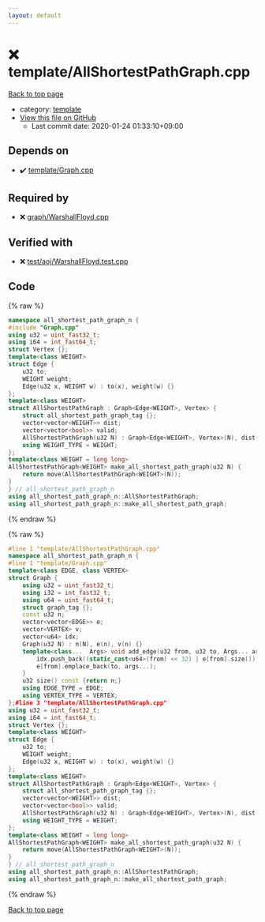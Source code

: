 ```yaml
---
layout: default
---
```


<!-- mathjax config similar to math.stackexchange -->
<script type="text/javascript" async
  src="https://cdnjs.cloudflare.com/ajax/libs/mathjax/2.7.5/MathJax.js?config=TeX-MML-AM_CHTML">
</script>
<script type="text/x-mathjax-config">
  MathJax.Hub.Config({
    TeX: { equationNumbers: { autoNumber: "AMS" }},
    tex2jax: {
      inlineMath: [ ['$','$'] ],
      processEscapes: true
    },
    "HTML-CSS": { matchFontHeight: false },
    displayAlign: "left",
    displayIndent: "2em"
  });
</script>

<script type="text/javascript" src="https://cdnjs.cloudflare.com/ajax/libs/jquery/3.4.1/jquery.min.js"></script>
<script src="https://cdn.jsdelivr.net/npm/jquery-balloon-js@1.1.2/jquery.balloon.min.js" integrity="sha256-ZEYs9VrgAeNuPvs15E39OsyOJaIkXEEt10fzxJ20+2I=" crossorigin="anonymous"></script>
<script type="text/javascript" src="../../assets/js/copy-button.js"></script>
<link rel="stylesheet" href="../../assets/css/copy-button.css" />


# :x: template/AllShortestPathGraph.cpp

<a href="../../index.html">Back to top page</a>

* category: <a href="../../index.html#66f6181bcb4cff4cd38fbc804a036db6">template</a>
* <a href="{{ site.github.repository_url }}/blob/master/template/AllShortestPathGraph.cpp">View this file on GitHub</a>
    - Last commit date: 2020-01-24 01:33:10+09:00




## Depends on

* :heavy_check_mark: <a href="Graph.cpp.html">template/Graph.cpp</a>


## Required by

* :x: <a href="../graph/WarshallFloyd.cpp.html">graph/WarshallFloyd.cpp</a>


## Verified with

* :x: <a href="../../verify/test/aoj/WarshallFloyd.test.cpp.html">test/aoj/WarshallFloyd.test.cpp</a>


## Code

<a id="unbundled"></a>
{% raw %}
```cpp
namespace all_shortest_path_graph_n {
#include "Graph.cpp"
using u32 = uint_fast32_t;
using i64 = int_fast64_t;
struct Vertex {};
template<class WEIGHT>
struct Edge {
	u32 to;
	WEIGHT weight;
	Edge(u32 x, WEIGHT w) : to(x), weight(w) {}
};
template<class WEIGHT>
struct AllShortestPathGraph : Graph<Edge<WEIGHT>, Vertex> {
	struct all_shortest_path_graph_tag {};
	vector<vector<WEIGHT>> dist;
	vector<vector<bool>> valid;
	AllShortestPathGraph(u32 N) : Graph<Edge<WEIGHT>, Vertex>(N), dist(N, vector<WEIGHT>(N)), valid(N, vector<bool>(N)) {}
	using WEIGHT_TYPE = WEIGHT;
};
template<class WEIGHT = long long>
AllShortestPathGraph<WEIGHT> make_all_shortest_path_graph(u32 N) {
	return move(AllShortestPathGraph<WEIGHT>(N));
}
} // all_shortest_path_graph_n
using all_shortest_path_graph_n::AllShortestPathGraph;
using all_shortest_path_graph_n::make_all_shortest_path_graph;

```
{% endraw %}

<a id="bundled"></a>
{% raw %}
```cpp
#line 1 "template/AllShortestPathGraph.cpp"
namespace all_shortest_path_graph_n {
#line 1 "template/Graph.cpp"
template<class EDGE, class VERTEX>
struct Graph {
	using u32 = uint_fast32_t;
	using i32 = int_fast32_t;
	using u64 = uint_fast64_t;
	struct graph_tag {};
	const u32 n;
	vector<vector<EDGE>> e;
	vector<VERTEX> v;
	vector<u64> idx;
	Graph(u32 N) : n(N), e(n), v(n) {}
	template<class...  Args> void add_edge(u32 from, u32 to, Args... args) {
		idx.push_back((static_cast<u64>(from) << 32) | e[from].size());
		e[from].emplace_back(to, args...);
	}
	u32 size() const {return n;}
	using EDGE_TYPE = EDGE;
	using VERTEX_TYPE = VERTEX;
};#line 3 "template/AllShortestPathGraph.cpp"
using u32 = uint_fast32_t;
using i64 = int_fast64_t;
struct Vertex {};
template<class WEIGHT>
struct Edge {
	u32 to;
	WEIGHT weight;
	Edge(u32 x, WEIGHT w) : to(x), weight(w) {}
};
template<class WEIGHT>
struct AllShortestPathGraph : Graph<Edge<WEIGHT>, Vertex> {
	struct all_shortest_path_graph_tag {};
	vector<vector<WEIGHT>> dist;
	vector<vector<bool>> valid;
	AllShortestPathGraph(u32 N) : Graph<Edge<WEIGHT>, Vertex>(N), dist(N, vector<WEIGHT>(N)), valid(N, vector<bool>(N)) {}
	using WEIGHT_TYPE = WEIGHT;
};
template<class WEIGHT = long long>
AllShortestPathGraph<WEIGHT> make_all_shortest_path_graph(u32 N) {
	return move(AllShortestPathGraph<WEIGHT>(N));
}
} // all_shortest_path_graph_n
using all_shortest_path_graph_n::AllShortestPathGraph;
using all_shortest_path_graph_n::make_all_shortest_path_graph;

```
{% endraw %}

<a href="../../index.html">Back to top page</a>

